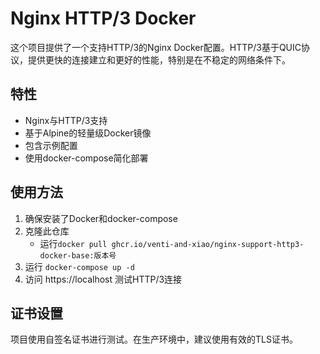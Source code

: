 # Nginx HTTP/3 Docker

这个项目提供了一个支持HTTP/3的Nginx Docker配置。HTTP/3基于QUIC协议，提供更快的连接建立和更好的性能，特别是在不稳定的网络条件下。

## 特性

- Nginx与HTTP/3支持
- 基于Alpine的轻量级Docker镜像
- 包含示例配置
- 使用docker-compose简化部署

## 使用方法

1. 确保安装了Docker和docker-compose
2. 克隆此仓库
   - 运行`docker pull ghcr.io/venti-and-xiao/nginx-support-http3-docker-base:版本号`
3. 运行 `docker-compose up -d`
5. 访问 https://localhost 测试HTTP/3连接

## 证书设置

项目使用自签名证书进行测试。在生产环境中，建议使用有效的TLS证书。
